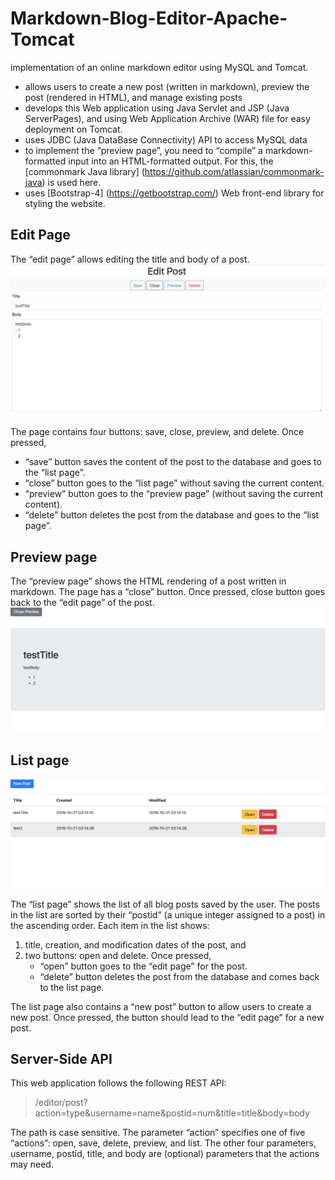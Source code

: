  # Markdown-Blog-Editor-Apache-Tomcat
implementation of an online markdown editor using MySQL and Tomcat.

- allows users to create a new post (written in markdown), preview the post (rendered in HTML), and manage existing posts
- develops this Web application using Java Servlet and JSP (Java ServerPages), and using Web Application Archive (WAR) file for easy deployment on Tomcat.
- uses JDBC (Java DataBase Connectivity) API to access MySQL data
- to implement the “preview page”, you need to “compile” a markdown-formatted input into an HTML-formatted output. For this,  the [commonmark Java library] (https://github.com/atlassian/commonmark-java) is used here.
- uses [Bootstrap-4] (https://getbootstrap.com/) Web front-end library for styling the website.


Edit Page
---
The “edit page” allows editing the title and body of a post.
![name](./edit.png 'edit')

The page contains four buttons: save, close, preview, and delete. Once pressed,
- “save” button saves the content of the post to the database and goes to the “list page”.
- “close” button goes to the “list page” without saving the current content.
- “preview” button goes to the “preview page” (without saving the current content).
- “delete” button deletes the post from the database and goes to the “list page”.

Preview page
---
The “preview page” shows the HTML rendering of a post written in markdown. The page has a “close” button. Once pressed, close button goes back to the “edit page” of the post.
![name](./preview.png 'preview')

List page
---
![name](./list.png 'list')

The “list page” shows the list of all blog posts saved by the user. The posts in the list are sorted by their “postid” (a unique integer assigned to a post) in the ascending order. Each item in the list shows:
1. title, creation, and modification dates of the post, and
2. two buttons: open and delete. Once pressed,
    - “open” button goes to the “edit page” for the post.
    - “delete” button deletes the post from the database and comes back to the list page.

The list page also contains a “new post” button to allow users to create a new post. Once pressed, the button should lead to the “edit page” for a new post.


Server-Side API
---
This web application follows the following REST API:

> /editor/post?action=type&username=name&postid=num&title=title&body=body

The path is case sensitive. The parameter “action” specifies one of five “actions”: open, save, delete, preview, and list. The other four parameters, username, postid, title, and body are (optional) parameters that the actions may need.
